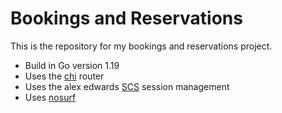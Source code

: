 # Bookings and Reservations

This is the repository for my bookings and reservations project.

- Build in Go  version 1.19
- Uses the [chi](https://github.com/go-chi/chi/v5) router
- Uses the alex edwards  [SCS](https://github.com/alexedwards/scs/v2) session management
- Uses [nosurf](https://github.com/justinas/nosurf)